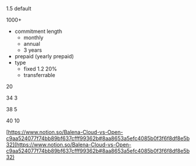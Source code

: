 1.5 default

1000+

- commitment length
   - monthly
   - annual
   - 3 years
- prepaid (yearly prepaid)
- type
   - fixed 1.2 20%
   - transferrable

20

34 3

38 5

40 10

[https://www.notion.so/Balena-Cloud-vs-Open-c9aa524077f74bb89bf637cfff99362b#8aa8653a5efc4085b0f3f6f8df8e5b32](https://www.notion.so/Balena-Cloud-vs-Open-c9aa524077f74bb89bf637cfff99362b#8aa8653a5efc4085b0f3f6f8df8e5b32)



